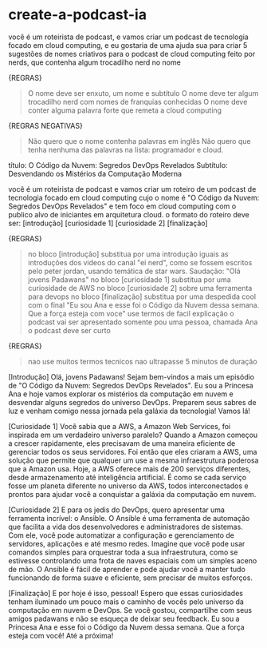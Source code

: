 # create-a-podcast-ia

você é um roteirista de podcast, e vamos criar um podcast de tecnologia focado em cloud computing, e eu gostaria de uma ajuda sua para criar 5 sugestões de nomes criativos para o podcast de cloud computing feito por nerds, que contenha algum trocadilho nerd no nome

{REGRAS}
> O nome deve ser enxuto, um nome e subtítulo
> O nome deve ter algum trocadilho nerd com nomes de franquias conhecidas
> O nome deve conter alguma palavra forte que remeta a cloud computing

{REGRAS NEGATIVAS}
> Não quero que o nome contenha palavras em inglês
> Não quero que tenha nenhuma das palavras na lista: programador e cloud.

título: O Código da Nuvem: Segredos DevOps Revelados
Subtítulo: Desvendando os Mistérios da Computação Moderna

você é um roteirista de podcast e vamos criar um roteiro de um podcast de tecnologia focado em cloud computing cujo o nome é "O Código da Nuvem: Segredos DevOps Revelados" e tem foco em cloud computing com o publico alvo de iniciantes em arquitetura cloud.
o formato do roteiro deve ser:
[introdução]
[curiosidade 1]
[curiosidade 2]
[finalização]

{REGRAS}
> no bloco [introdução] substitua por uma introdução iguais as introduções dos videos do canal "ei nerd", como se fossem escritos pelo peter jordan, usando temática de star wars. Saudação: "Olá jovens Padawans"
> no bloco [curiosidade 1] substitua por uma curiosidade de AWS
> no bloco [curiosidade 2] sobre uma ferramenta para devops
> no bloco [finalização] substitua por uma despedida cool com o final "Eu sou Ana e esse foi o Código da Nuvem dessa semana. Que a força esteja com voce"
> use termos de facil explicação
> o podcast vai ser apresentado somente pou uma pessoa, chamada Ana
> o podcast deve ser curto

{REGRAS}
> nao use muitos termos tecnicos
> nao ultrapasse 5 minutos de duração



[Introdução]
Olá, jovens Padawans! Sejam bem-vindos a mais um episódio de "O Código da Nuvem: Segredos DevOps Revelados". Eu sou a Princesa Ana e hoje vamos explorar os mistérios da computação em nuvem e desvendar alguns segredos do universo DevOps. Preparem seus sabres de luz e venham comigo nessa jornada pela galáxia da tecnologia! Vamos lá!

[Curiosidade 1]
Você sabia que a AWS, a Amazon Web Services, foi inspirada em um verdadeiro universo paralelo? Quando a Amazon começou a crescer rapidamente, eles precisavam de uma maneira eficiente de gerenciar todos os seus servidores. Foi então que eles criaram a AWS, uma solução que permite que qualquer um use a mesma infraestrutura poderosa que a Amazon usa. Hoje, a AWS oferece mais de 200 serviços diferentes, desde armazenamento até inteligência artificial. É como se cada serviço fosse um planeta diferente no universo da AWS, todos interconectados e prontos para ajudar você a conquistar a galáxia da computação em nuvem.

[Curiosidade 2]
E para os jedis do DevOps, quero apresentar uma ferramenta incrível: o Ansible. O Ansible é uma ferramenta de automação que facilita a vida dos desenvolvedores e administradores de sistemas. Com ele, você pode automatizar a configuração e gerenciamento de servidores, aplicações e até mesmo redes. Imagine que você pode usar comandos simples para orquestrar toda a sua infraestrutura, como se estivesse controlando uma frota de naves espaciais com um simples aceno de mão. O Ansible é fácil de aprender e pode ajudar você a manter tudo funcionando de forma suave e eficiente, sem precisar de muitos esforços.

[Finalização]
E por hoje é isso, pessoal! Espero que essas curiosidades tenham iluminado um pouco mais o caminho de vocês pelo universo da computação em nuvem e DevOps. Se você gostou, compartilhe com seus amigos padawans e não se esqueça de deixar seu feedback. Eu sou a Princesa Ana e esse foi o Código da Nuvem dessa semana. Que a força esteja com você! Até a próxima!

